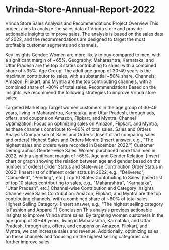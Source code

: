 # Vrinda-Store-Annual-Report-2022
Vrinda Store Sales Analysis and Recommendations
Project Overview
This project aims to analyze the sales data of Vrinda store and provide actionable insights to improve sales. The analysis is based on the sales data of 2022, and the recommendations are designed to target the most profitable customer segments and channels.

Key Insights
Gender: Women are more likely to buy compared to men, with a significant margin of ~65%.
Geography: Maharashtra, Karnataka, and Uttar Pradesh are the top 3 states contributing to sales, with a combined share of ~35%.
Age Group: The adult age group of 30-49 years is the maximum contributor to sales, with a substantial ~50% share.
Channels: Amazon, Flipkart, and Myntra are the top contributing channels, with a combined share of ~80% of total sales.
Recommendations
Based on the insights, we recommend the following strategies to improve Vrinda store sales:

Targeted Marketing: Target women customers in the age group of 30-49 years, living in Maharashtra, Karnataka, and Uttar Pradesh, through ads, offers, and coupons on Amazon, Flipkart, and Myntra.
Channel Optimization: Focus on optimizing sales on Amazon, Flipkart, and Myntra, as these channels contribute to ~80% of total sales.
Sales and Orders Analysis
Comparison of Sales and Orders: [Insert chart comparing sales and orders]
Highest Sales and Orders Month: [Insert answer, e.g., "The highest sales and orders were recorded in December 2022."]
Customer Demographics
Gender-wise Sales: Women purchased more than men in 2022, with a significant margin of ~65%.
Age and Gender Relation: [Insert chart or graph showing the relation between age and gender based on the number of orders]
Order Status and State-wise Contribution
Order Status in 2022: [Insert list of different order status in 2022, e.g., "Delivered", "Cancelled", "Pending", etc.]
Top 10 States Contributing to Sales: [Insert list of top 10 states contributing to sales, e.g., "Maharashtra", "Karnataka", "Uttar Pradesh", etc.]
Channel-wise Contribution and Category Insights
Channel-wise Sales Contribution: Amazon, Flipkart, and Myntra are the top contributing channels, with a combined share of ~80% of total sales.
Highest Selling Category: [Insert answer, e.g., "The highest selling category is Fashion and Apparel."]
Conclusion
This analysis provides actionable insights to improve Vrinda store sales. By targeting women customers in the age group of 30-49 years, living in Maharashtra, Karnataka, and Uttar Pradesh, through ads, offers, and coupons on Amazon, Flipkart, and Myntra, we can increase sales and revenue. Additionally, optimizing sales on these channels and focusing on the highest selling categories can further improve sales.
